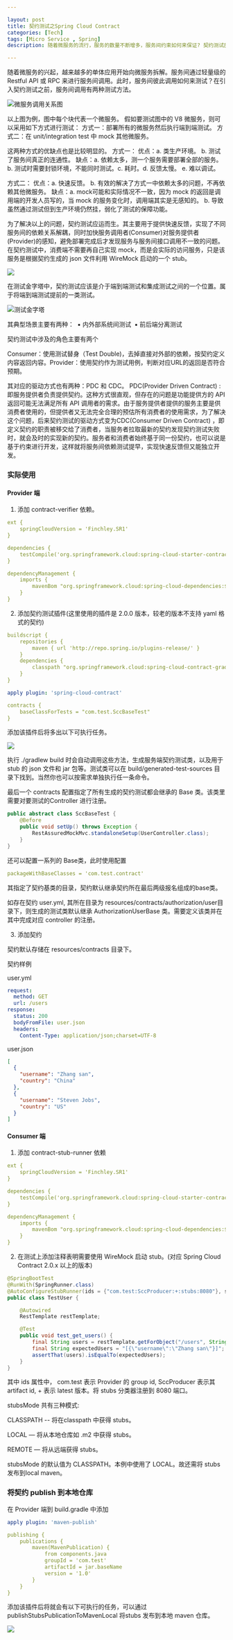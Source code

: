 ```yaml
---

layout: post
title: 契约测试之Spring Cloud Contract 
categories: [Tech]
tags: [Micro Service , Spring]
description: 随着微服务的流行，服务的数量不断增多，服务间约束如何来保证? 契约测试应运而生。

---
```


随着微服务的兴起，越来越多的单体应用开始向微服务拆解。服务间通过轻量级的 Restful API 或 RPC 来进行服务间调用。此时，服务间彼此调用如何来测试？在引入契约测试之前，服务间调用有两种测试方法。

![微服务调用关系图](http://psm10o1nd.bkt.clouddn.com/spring-cloud-contract/1.png)

以上图为例，图中每个块代表一个微服务。
假如要测试图中的 V8 微服务，则可以采用如下方式进行测试：
方式一：部署所有的微服务然后执行端到端测试。
方式二：在 unit/integration test 中 mock 其他微服务。

这两种方式的优缺点也是比较明显的。
方式一：
   优点：a. 类生产环境。 b. 测试了服务间真正的连通性。
   缺点：a. 依赖太多，测一个服务需要部署全部的服务。 b. 测试时需要封锁环境，不能同时测试。c. 耗时。d. 反馈太慢。 e. 难以调试。

方式二：
   优点：a. 快速反馈。  b. 有效的解决了方式一中依赖太多的问题，不再依赖其他微服务。
   缺点：a. mock可能和实际情况不一致，因为 mock 的返回是调用端的开发人员写的，当 mock 的服务变化时，调用端其实是无感知的。 b. 导致虽然通过测试但到生产环境仍然挂，弱化了测试的保障功能。

为了解决以上的问题，契约测试应运而生。其主要用于提供快速反馈，实现了不同服务间的依赖关系解耦，同时加快服务调用者(Consumer)对服务提供者(Provider)的感知，避免部署完成后才发现服务与服务间接口调用不一致的问题。在契约测试中，消费端不需要再自己实现 mock，而是会实际的访问服务，只是该服务是根据契约生成的 json 文件利用 WireMock 启动的一个 stub。

![](http://psm10o1nd.bkt.clouddn.com/spring-cloud-contract/2.png)

在测试金字塔中，契约测试应该是介于端到端测试和集成测试之间的一个位置。属于将端到端测试提前的一类测试。

![测试金字塔](http://psm10o1nd.bkt.clouddn.com/spring-cloud-contract/test-pyramid.jpg)

其典型场景主要有两种：
​	▪	内外部系统间测试
​	▪	前后端分离测试

契约测试中涉及的角色主要有两个

Consumer：使用测试替身（Test Double)，去掉直接对外部的依赖，按契约定义内容返回内容。Provider：使用契约作为测试用例，判断对应URL的返回是否符合预期。

其对应的驱动方式也有两种：PDC 和 CDC。
PDC(Provider Driven Contract) : 即服务提供者负责提供契约。这种方式很直观，但存在的问题是功能提供方的 API 返回可能无法满足所有 API 调用者的需求。由于服务提供者提供的服务主要是供消费者使用的，但提供者又无法完全合理的预估所有消费者的使用需求，为了解决这个问题，后来契约测试的驱动方式变为CDC(Consumer Driven Contract) ，即定义契约的职责被移交给了消费者，当服务者拉取最新的契约发现契约测试失败时，就会及时的实现新的契约。服务者和消费者始终基于同一份契约，也可以说是基于约束进行开发，这样就将服务间依赖测试提早，实现快速反馈但又能独立开发。

### 实际使用

#### Provider 端

1. 添加 contract-verifier 依赖。

```yaml
ext {
	springCloudVersion = 'Finchley.SR1'
}

dependencies {
	testCompile('org.springframework.cloud:spring-cloud-starter-contract-verifier')
}

dependencyManagement {
	imports {
		mavenBom "org.springframework.cloud:spring-cloud-dependencies:${springCloudVersion}"
	}
}
```

2. 添加契约测试插件(这里使用的插件是 2.0.0 版本，较老的版本不支持 yaml 格式的契约)

```yaml
buildscript {
	repositories {
		maven { url 'http://repo.spring.io/plugins-release/' }
	}
	dependencies {
		classpath "org.springframework.cloud:spring-cloud-contract-gradle-plugin:2.0.0.RC1"
	}
}

apply plugin: 'spring-cloud-contract'

contracts {
	baseClassForTests = "com.test.SccBaseTest"
}
```

添加该插件后将多出以下可执行任务。

![](http://psm10o1nd.bkt.clouddn.com/spring-cloud-contract/verify-test.png)

执行 ./gradlew  build 时会自动调用这些方法，生成服务端契约测试类，以及用于 stub 的 json 文件和 jar 包等。测试类可以在 build/generated-test-sources 目录下找到。当然你也可以按需求单独执行任一条命令。

最后一个 contracts 配置指定了所有生成的契约测试都会继承的 Base 类。该类里需要对要测试的Controller 进行注册。

```java
public abstract class SccBaseTest {
	@Before
	public void setUp() throws Exception {
		RestAssuredMockMvc.standaloneSetup(UserController.class);
	}
}
```

还可以配置一系列的 Base类，此时使用配置

```yaml
packageWithBaseClasses = 'com.test.contract'
```

其指定了契约基类的目录，契约默认继承契约所在最后两级报名组成的base类。

如存在契约 user.yml, 其所在目录为 resources/contracts/authorization/user目录下，则生成的测试类默认继承 AuthorizationUserBase 类。需要定义该类并在其中完成对应 controller 的注册。

3. 添加契约

契约默认存储在 resources/contracts 目录下。

契约样例

user.yml

```yaml
request:
  method: GET
  url: /users
response:
  status: 200
  bodyFromFile: user.json
  headers:
    Content-Type: application/json;charset=UTF-8
```

user.json

```json
[
  {
    "username": "Zhang san",
    "country": "China"
  },
  {
    "username": "Steven Jobs",
    "country": "US"
  }
]
```

#### Consumer 端

1. 添加 contract-stub-runner 依赖

```yaml
ext {
	springCloudVersion = 'Finchley.SR1'
}

dependencies {
	testCompile('org.springframework.cloud:spring-cloud-starter-contract-stub-runner')
}

dependencyManagement {
	imports {
		mavenBom "org.springframework.cloud:spring-cloud-dependencies:${springCloudVersion}"
	}
}
```

2. 在测试上添加注释表明需要使用 WireMock 启动 stub。(对应 Spring Cloud Contract 2.0.x 以上的版本)

```java
@SpringBootTest
@RunWith(SpringRunner.class)
@AutoConfigureStubRunner(ids = {"com.test:SccProducer:+:stubs:8080"}, stubsMode = StubRunnerProperties.StubsMode.LOCAL)
public class TestUser {

	@Autowired
	RestTemplate restTemplate;

	@Test
	public void test_get_users() {
		final String users = restTemplate.getForObject("/users", String.class);
		final String expectedUsers = "[{\"username\":\"Zhang san\"}]";
		assertThat(users).isEqualTo(expectedUsers);
	}
}
```

其中 ids 属性中， com.test 表示 Provider 的 group id, SccProducer 表示其 artifact id, + 表示 latest 版本。将 stubs 分类器注册到 8080 端口。

stubsMode 共有三种模式: 

CLASSPATH -- 将在classpath 中获得 stubs。

 LOCAL — 将从本地仓库如 .m2 中获得 stubs。

 REMOTE — 将从远端获得 stubs。

stubsMode 的默认值为 CLASSPATH。本例中使用了 LOCAL。故还需将 stubs 发布到local maven。

### 将契约 publish 到本地仓库

在 Provider 端到 build.gradle 中添加

```yaml
apply plugin: 'maven-publish'

publishing {
	publications {
		maven(MavenPublication) {
			from components.java
			groupId = 'com.test'
			artifactId = jar.baseName
			version = '1.0'
		}
	}
}
```

添加该插件后将就会有以下可执行的任务，可以通过 publishStubsPublicationToMavenLocal 将stubs 发布到本地 maven 仓库。

![](http://psm10o1nd.bkt.clouddn.com/spring-cloud-contract/publish.png)

